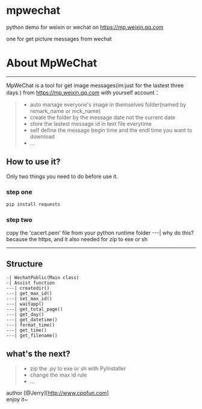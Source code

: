 # mpwechat
python demo for weixin or wechat on https://mp.weixin.qq.com

one for get picture messages from wechat

# About MpWeChat

------

MpWeChat is a tool for get image messages(im:just for the lastest three days ) from https://mp.weixin.qq.com with yourself account：

> * auto manage everyone's image in themselves folder(named by remark_name or nick_name)
> * create the folder by the message date not the current date
> * store the lastest message id in text file everytime
> * self define the message begin time and the endl time you want to download
> * ...




## How to use it?

Only two things you need to do before use it.

### step one
```bash
pip install requests
```
### step two
copy the 'cacert.pem' file from your python runtime folder
---| why do this?
because the https, and it also needed for zip to exe or sh

---

## Structure
```text
-| WechatPublic(Main class)
-| Assist function
---| createdir() 
---| get_max_id() 
---| set_max_id() 
---| waitapp()
---| get_total_page()
---| get_day()
---| get_datetime()
---| format_time()
---| get_time()
---| get_filename()
```

## what's the next?
> * zip the .py to exe or sh with PyInstaller
> * change the max id rule
> * ...

author [@Jerry][http://www.cppfun.com]     
enjoy it~ 


